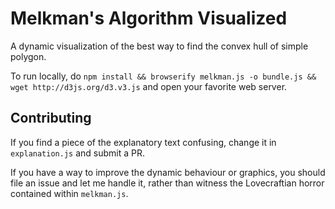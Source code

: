 # Melkman's Algorithm Visualized

A dynamic visualization of the best way to find the convex hull of simple polygon.

To run locally, do `npm install && browserify melkman.js -o bundle.js && wget http://d3js.org/d3.v3.js` and open your favorite web server.

## Contributing
If you find a piece of the explanatory text confusing, change it in `explanation.js` and submit a PR.

If you have a way to improve the dynamic behaviour or graphics, you should file an issue and let me handle it, rather than witness the Lovecraftian horror contained within `melkman.js`.
